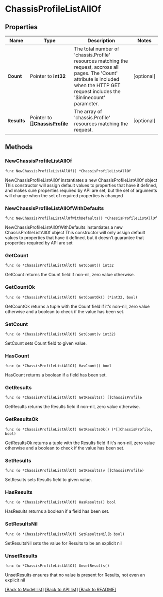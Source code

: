 # ChassisProfileListAllOf

## Properties

Name | Type | Description | Notes
------------ | ------------- | ------------- | -------------
**Count** | Pointer to **int32** | The total number of &#39;chassis.Profile&#39; resources matching the request, accross all pages. The &#39;Count&#39; attribute is included when the HTTP GET request includes the &#39;$inlinecount&#39; parameter. | [optional] 
**Results** | Pointer to [**[]ChassisProfile**](ChassisProfile.md) | The array of &#39;chassis.Profile&#39; resources matching the request. | [optional] 

## Methods

### NewChassisProfileListAllOf

`func NewChassisProfileListAllOf() *ChassisProfileListAllOf`

NewChassisProfileListAllOf instantiates a new ChassisProfileListAllOf object
This constructor will assign default values to properties that have it defined,
and makes sure properties required by API are set, but the set of arguments
will change when the set of required properties is changed

### NewChassisProfileListAllOfWithDefaults

`func NewChassisProfileListAllOfWithDefaults() *ChassisProfileListAllOf`

NewChassisProfileListAllOfWithDefaults instantiates a new ChassisProfileListAllOf object
This constructor will only assign default values to properties that have it defined,
but it doesn't guarantee that properties required by API are set

### GetCount

`func (o *ChassisProfileListAllOf) GetCount() int32`

GetCount returns the Count field if non-nil, zero value otherwise.

### GetCountOk

`func (o *ChassisProfileListAllOf) GetCountOk() (*int32, bool)`

GetCountOk returns a tuple with the Count field if it's non-nil, zero value otherwise
and a boolean to check if the value has been set.

### SetCount

`func (o *ChassisProfileListAllOf) SetCount(v int32)`

SetCount sets Count field to given value.

### HasCount

`func (o *ChassisProfileListAllOf) HasCount() bool`

HasCount returns a boolean if a field has been set.

### GetResults

`func (o *ChassisProfileListAllOf) GetResults() []ChassisProfile`

GetResults returns the Results field if non-nil, zero value otherwise.

### GetResultsOk

`func (o *ChassisProfileListAllOf) GetResultsOk() (*[]ChassisProfile, bool)`

GetResultsOk returns a tuple with the Results field if it's non-nil, zero value otherwise
and a boolean to check if the value has been set.

### SetResults

`func (o *ChassisProfileListAllOf) SetResults(v []ChassisProfile)`

SetResults sets Results field to given value.

### HasResults

`func (o *ChassisProfileListAllOf) HasResults() bool`

HasResults returns a boolean if a field has been set.

### SetResultsNil

`func (o *ChassisProfileListAllOf) SetResultsNil(b bool)`

 SetResultsNil sets the value for Results to be an explicit nil

### UnsetResults
`func (o *ChassisProfileListAllOf) UnsetResults()`

UnsetResults ensures that no value is present for Results, not even an explicit nil

[[Back to Model list]](../README.md#documentation-for-models) [[Back to API list]](../README.md#documentation-for-api-endpoints) [[Back to README]](../README.md)


